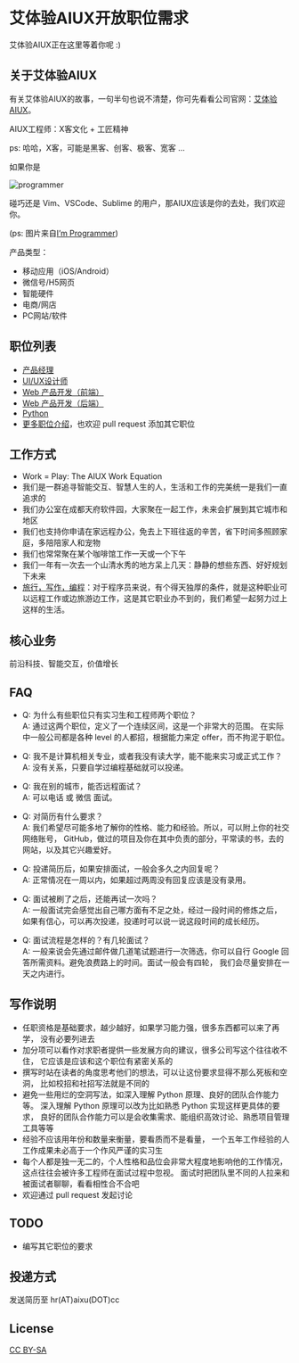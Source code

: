 艾体验AIUX开放职位需求
============

艾体验AIUX正在这里等着你呢 :)

关于艾体验AIUX
--------
有关艾体验AIUX的故事，一句半句也说不清楚，你可先看看公司官网：[艾体验 AIUX](http://aiuxstudio.com/)。

AIUX工程师：X客文化 + 工匠精神

ps: 哈哈，X客，可能是黑客、创客、极客、宽客 ...

如果你是  

![programmer](http://wiki.huihoo.com/images/7/79/I-am-programmer.jpg)

碰巧还是 Vim、VSCode、Sublime 的用户，那AIUX应该是你的去处，我们欢迎你。

(ps: 图片来自[I’m Programmer](http://www.improgrammer.net/))

产品类型：
- 移动应用（iOS/Android）
- 微信号/H5网页
- 智能硬件
- 电商/网店
- PC网站/软件

职位列表
--------
- [产品经理]
- [UI/UX设计师]
- [Web 产品开发（前端）]
- [Web 产品开发（后端）]
- [Python]
- [更多职位介绍](https://github.com/aiux/recruit/tree/master/jobs)，也欢迎 pull request 添加其它职位

工作方式
--------
- Work = Play: The AIUX Work Equation
- 我们是一群追寻智能交互、智慧人生的人，生活和工作的完美统一是我们一直追求的
- 我们办公室在成都天府软件园，大家聚在一起工作，未来会扩展到其它城市和地区
- 我们也支持你申请在家远程办公，免去上下班往返的辛苦，省下时间多照顾家庭，多陪陪家人和宠物
- 我们也常常聚在某个咖啡馆工作一天或一个下午
- 我们一年有一次去一个山清水秀的地方呆上几天：静静的想些东西、好好规划下未来
- [旅行，写作，编程](http://www.vaikan.com/traveling-writing-programming/)：对于程序员来说，有个得天独厚的条件，就是这种职业可以远程工作或边旅游边工作，这是其它职业办不到的，我们希望一起努力过上这样的生活。

核心业务
--------
前沿科技、智能交互，价值增长

FAQ
---

- Q: 为什么有些职位只有实习生和工程师两个职位？  
  A: 通过这两个职位，定义了一个连续区间，这是一个非常大的范围。
     在实际中一般公司都是各种 level 的人都招，根据能力来定 offer，而不拘泥于职位。

- Q: 我不是计算机相关专业，或者我没有读大学，能不能来实习或正式工作？  
  A: 没有关系，只要自学过编程基础就可以投递。

- Q: 我在别的城市，能否远程面试？  
  A: 可以电话 或 微信 面试。

- Q: 对简历有什么要求？  
  A: 我们希望尽可能多地了解你的性格、能力和经验。所以，可以附上你的社交网络账号，
     GitHub，做过的项目及你在其中负责的部分，平常读的书，去的网站，以及其它兴趣爱好。

- Q: 投递简历后，如果安排面试，一般会多久之内回复呢？  
  A: 正常情况在一周以内，如果超过两周没有回复应该是没有录用。

- Q: 面试被刷了之后，还能再试一次吗？  
  A: 一般面试完会感觉出自己哪方面有不足之处，经过一段时间的修炼之后，
     如果有信心，可以再次投递，投递时可以说一说这段时间的成长经历。

- Q: 面试流程是怎样的？有几轮面试？  
  A: 一般来说会先通过邮件做几道笔试题进行一次筛选，你可以自行 Google
     回答所需资料。避免浪费路上的时间。面试一般会有四轮，
     我们会尽量安排在一天之内进行。

写作说明
--------

- 任职资格是基础要求，越少越好，如果学习能力强，很多东西都可以来了再学，
  没有必要列进去
- 加分项可以看作对求职者提供一些发展方向的建议，很多公司写这个往往收不住，
  它应该是应该和这个职位有紧密关系的
- 撰写时站在读者的角度思考他们的想法，可以让这份要求显得不那么死板和空洞，
  比如校招和社招写法就是不同的
- 避免一些用烂的空洞写法，如深入理解 Python 原理、良好的团队合作能力等。
  深入理解 Python 原理可以改为比如熟悉 Python 实现这样更具体的要求，
  良好的团队合作能力可以是会收集需求、能组织高效讨论、熟悉项目管理工具等等
- 经验不应该用年份和数量来衡量，要看质而不是看量，
  一个五年工作经验的人工作成果未必高于一个作风严谨的实习生
- 每个人都是独一无二的，个人性格和品位会非常大程度地影响他的工作情况，
  这点往往会被许多工程师在面试过程中忽视。
  面试时把团队里不同的人拉来和被面试者聊聊，看看相性合不合吧
- 欢迎通过 pull request 发起讨论

TODO
----

- 编写其它职位的要求

投递方式
--------

发送简历至 hr(AT)aixu(DOT)cc

License
-------

[CC BY-SA]

[CC BY-SA]: https://creativecommons.org/licenses/by-sa/4.0/
[产品经理]:     jobs/Product-manager.md
[UI/UX设计师]:  jobs/UI-UX-designer.md
[Web 产品开发（前端）]:   jobs/Web-front.md
[Python]:    jobs/Python.md
[Web 产品开发（后端）]: jobs/Web-backend.md
